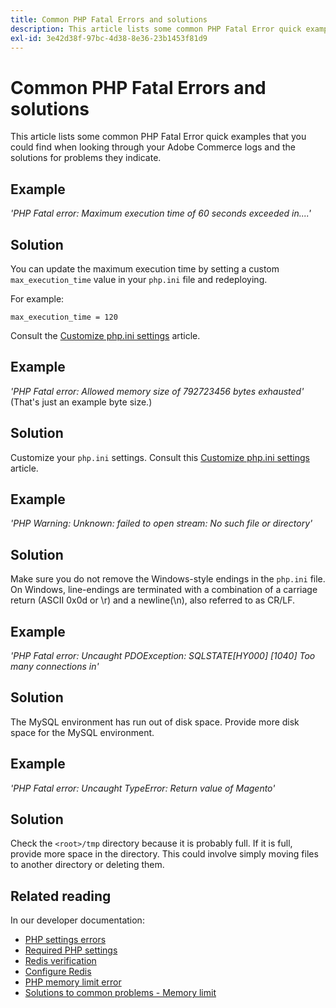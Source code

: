 ```yaml
---
title: Common PHP Fatal Errors and solutions
description: This article lists some common PHP Fatal Error quick examples that you could find when looking through your Adobe Commerce logs and the solutions for problems they indicate.
exl-id: 3e42d38f-97bc-4d38-8e36-23b1453f81d9
---
```

# Common PHP Fatal Errors and solutions

This article lists some common PHP Fatal Error quick examples that you could find when looking through your Adobe Commerce logs and the solutions for problems they indicate.

## Example

 *'PHP Fatal error:  Maximum execution time of 60 seconds exceeded in....'*

## Solution

You can update the maximum execution time by setting a custom `max_execution_time` value in your `php.ini` file and redeploying.

For example:

`max_execution_time = 120`

Consult the [Customize php.ini settings](https://devdocs.magento.com/cloud/project/magento-app-php-ini.html) article.

## Example

 *'PHP Fatal error: Allowed memory size of 792723456 bytes exhausted'* (That's just an example byte size.)

## Solution

Customize your `php.ini` settings. Consult this [Customize php.ini settings](https://devdocs.magento.com/cloud/project/magento-app-php-ini.html) article.

## Example

 *'PHP Warning: Unknown: failed to open stream: No such file or directory'*

## Solution

Make sure you do not remove the Windows-style endings in the `php.ini` file. On Windows, line-endings are terminated with a combination of a carriage return (ASCII 0x0d or \r) and a newline(\n), also referred to as CR/LF.

## Example

 *'PHP Fatal error: Uncaught PDOException: SQLSTATE\[HY000\] \[1040\] Too many connections in'*

## Solution

The MySQL environment has run out of disk space. Provide more disk space for the MySQL environment.

## Example

 *'PHP Fatal error: Uncaught TypeError: Return value of Magento'*

## Solution

Check the `<root>/tmp` directory because it is probably full. If it is full, provide more space in the directory. This could involve simply moving files to another directory or deleting them.

## Related reading

In our developer documentation:

* [PHP settings errors](https://devdocs.magento.com/guides/v2.3/install-gde/trouble/php/tshoot_php-set.html)
* [Required PHP settings](https://devdocs.magento.com/guides/v2.3/install-gde/prereq/php-settings.html)
* [Redis verification](https://devdocs.magento.com/guides/v2.3/config-guide/redis/redis-session.html#redis-verify)
* [Configure Redis](https://devdocs.magento.com/guides/v2.3/config-guide/redis/config-redis.html)
* [PHP memory limit error](https://devdocs.magento.com/guides/v2.3/install-gde/trouble/php/tshoot_php-set.html#trouble-php-memory)
* [Solutions to common problems - Memory limit](https://devdocs.magento.com/guides/v2.3/test/unit/unit_test_execution_cli.html#solutions-to-common-problems)
